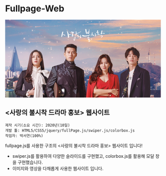 # Fullpage-Web
<img width="" height="" src="./images/mainmain.jpg"></img>
## <사랑의 불시착 드라마 홍보> 웹사이트
    제작 시기(소요 시간): 2020년(10일)
    개발 툴: HTML5/CSS5/jquery/fullPage.js/swiper.js/colorbox.js
    작업자: 박서연(100%)
fullpage.js를 사용한 구조의  <사랑의 불시착 드라마 홍보> 웹사이트 입니다!

- swiper.js를 활용하여 다양한 슬라이드를 구현했고, colorbox.js를 활용해 모달 창을 구현했습니다.
- 이미지와 영상을 다채롭게 사용한 웹사이트 입니다.
